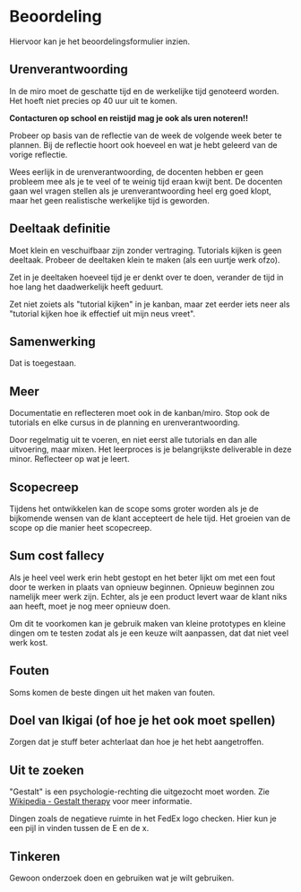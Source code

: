 # Beoordeling
Hiervoor kan je het beoordelingsformulier inzien.

## Urenverantwoording
In de miro moet de geschatte tijd en de werkelijke tijd genoteerd worden. Het hoeft niet precies op 40 uur uit te komen.

**Contacturen op school en reistijd mag je ook als uren noteren!!**

Probeer op basis van de reflectie van de week de volgende week beter te plannen. Bij de reflectie hoort ook hoeveel en wat je hebt geleerd van de vorige reflectie.

Wees eerlijk in de urenverantwoording, de docenten hebben er geen probleem mee als je te veel of te weinig tijd eraan kwijt bent. De docenten gaan wel vragen stellen als je urenverantwoording heel erg goed klopt, maar het geen realistische werkelijke tijd is geworden.

## Deeltaak definitie
Moet klein en veschuifbaar zijn zonder vertraging. Tutorials kijken is geen deeltaak. Probeer de deeltaken klein te maken (als een uurtje werk ofzo).

Zet in je deeltaken hoeveel tijd je er denkt over te doen, verander de tijd in hoe lang het daadwerkelijk heeft geduurt.

Zet niet zoiets als "tutorial kijken" in je kanban, maar zet eerder iets neer als "tutorial kijken hoe ik effectief uit mijn neus vreet".

## Samenwerking
Dat is toegestaan.

## Meer
Documentatie en reflecteren moet ook in de kanban/miro. Stop ook de tutorials en elke cursus in de planning en urenverantwoording.

Door regelmatig uit te voeren, en niet eerst alle tutorials en dan alle uitvoering, maar mixen. Het leerproces is je belangrijkste deliverable in deze minor. Reflecteer op wat je leert.

## Scopecreep
Tijdens het ontwikkelen kan de scope soms groter worden als je de bijkomende wensen van de klant accepteert de hele tijd. Het groeien van de scope op die manier heet scopecreep.

## Sum cost fallecy
Als je heel veel werk erin hebt gestopt en het beter lijkt om met een fout door te werken in plaats van opnieuw beginnen. Opnieuw beginnen zou namelijk meer werk zijn. Echter, als je een product levert waar de klant niks aan heeft, moet je nog meer opnieuw doen.

Om dit te voorkomen kan je gebruik maken van kleine prototypes en kleine dingen om te testen zodat als je een keuze wilt aanpassen, dat dat niet veel werk kost.

## Fouten
Soms komen de beste dingen uit het maken van fouten.

## Doel van Ikigai (of hoe je het ook moet spellen)
Zorgen dat je stuff beter achterlaat dan hoe je het hebt aangetroffen.

## Uit te zoeken
"Gestalt" is een psychologie-rechting die uitgezocht moet worden. Zie [Wikipedia - Gestalt therapy](https://en.wikipedia.org/wiki/Gestalt_therapy) voor meer informatie.

Dingen zoals de negatieve ruimte in het FedEx logo checken. Hier kun je een pijl in vinden tussen de E en de x.

## Tinkeren
Gewoon onderzoek doen en gebruiken wat je wilt gebruiken.
